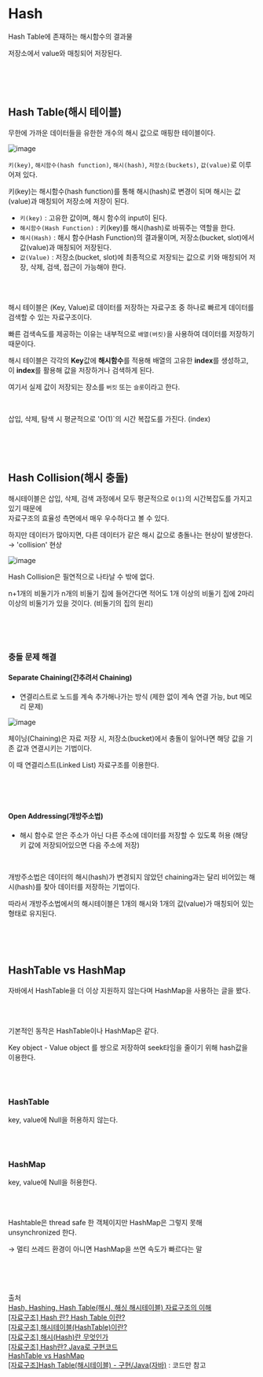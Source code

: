 # Hash
Hash Table에 존재하는 해시함수의 결과물

저장소에서 value와 매칭되어 저장된다.

<br><br><br>


## Hash Table(해시 테이블)
무한에 가까운 데이터들을 유한한 개수의 해시 값으로 매핑한 테이블이다.

![image](https://user-images.githubusercontent.com/74857364/199940481-a6042185-c958-4659-a010-7012bc478471.png)

`키(key)`, `해시함수(hash function)`, `해시(hash)`, `저장소(buckets)`, `값(value)`로 이루어져 있다.

키(key)는 해시함수(hash function)를 통해 해시(hash)로 변경이 되며 해시는 값(value)과 매칭되어 저장소에 저장이 된다.

- `키(key)` : 고유한 값이며, 해시 함수의 input이 된다.
- `해시함수(Hash Function)` : 키(key)를 해시(hash)로 바꿔주는 역할을 한다.
- `해시(Hash)` : 해시 함수(Hash Function)의 결과물이며, 저장소(bucket, slot)에서 값(value)과 매칭되어 저장된다.
- `값(Value)` : 저장소(bucket, slot)에 최종적으로 저장되는 값으로 키와 매칭되어 저장, 삭제, 검색, 접근이 가능해야 한다.


<br><br>         

해시 테이블은 (Key, Value)로 데이터를 저장하는 자료구조 중 하나로 빠르게 데이터를 검색할 수 있는 자료구조이다. 

빠른 검색속도를 제공하는 이유는 내부적으로 `배열(버킷)`을 사용하여 데이터를 저장하기 때문이다. 

해시 테이블은 각각의 **Key**값에 **해시함수**를 적용해 배열의 고유한 **index**를 생성하고, 이 **index**를 활용해 값을 저장하거나 검색하게 된다. 

여기서 실제 값이 저장되는 장소를 `버킷` 또는 `슬롯`이라고 한다.

<br>

삽입, 삭제, 탐색 시 평균적으로 'O(1)`의 시간 복잡도를 가진다. (index)         

<br><br><br>

## Hash Collision(해시 충돌)
해시테이블은 삽입, 삭제, 검색 과정에서 모두 평균적으로 `O(1)`의 시간복잡도를 가지고 있기 때문에            
자료구조의 효율성 측면에서 매우 우수하다고 볼 수 있다. 

하지만 데이터가 많아지면, 다른 데이터가 같은 해시 값으로 충돌나는 현상이 발생한다. → 'collision' 현상

![image](https://user-images.githubusercontent.com/74857364/199941829-f63b63b0-76fd-4468-90d8-b4f8dd97edf2.png)

Hash Collision은 필연적으로 나타날 수 밖에 없다. 

n+1개의 비둘기가 n개의 비둘기 집에 들어간다면 적어도 1개 이상의 비둘기 집에 2마리 이상의 비둘기가 있을 것이다. (비둘기의 집의 원리)

<br><br><br>

### 충돌 문제 해결                   
#### Separate Chaining(간추려서 Chaining) 
- 연결리스트로 노드를 계속 추가해나가는 방식 (제한 없이 계속 연결 가능, but 메모리 문제)

![image](https://user-images.githubusercontent.com/74857364/199942417-c336da7b-0007-4f88-bad4-0864541dc780.png)

체이닝(Chaining)은 자료 저장 시, 저장소(bucket)에서 충돌이 일어나면 해당 값을 기존 값과 연결시키는 기법이다.

이 때 연결리스트(Linked List) 자료구조를 이용한다. 

<br><br><br>

#### Open Addressing(개방주소법) 
- 해시 함수로 얻은 주소가 아닌 다른 주소에 데이터를 저장할 수 있도록 허용 (해당 키 값에 저장되어있으면 다음 주소에 저장)

<br>

개방주소법은 데이터의 해시(hash)가 변경되지 않았던 chaining과는 달리 비어있는 해시(hash)를 찾아 데이터를 저장하는 기법이다. 

따라서 개방주소법에서의 해시테이블은 1개의 해시와 1개의 값(value)가 매칭되어 있는 형태로 유지된다.

<br><br><br>

## HashTable vs HashMap
자바에서 HashTable을 더 이상 지원하지 않는다며 HashMap을 사용하는 글을 봤다.

<br><br>

기본적인 동작은 HashTable이나 HashMap은 같다.

Key object - Value object 를 쌍으로 저장하여 seek타임을 줄이기 위해 hash값을 이용한다.

<br><br>

### HashTable
key, value에 Null을 허용하지 않는다.

<br><br>

### HashMap
key, value에 Null을 허용한다.

<br><br>

Hashtable은 thread safe 한 객체이지만 HashMap은 그렇지 못해 unsynchronized 한다.

→ 멀티 쓰레드 환경이 아니면 HashMap을 쓰면 속도가 빠르다는 말

<br><br><br>

출처                
[Hash, Hashing, Hash Table(해시, 해싱 해시테이블) 자료구조의 이해](https://velog.io/@cyranocoding/Hash-Hashing-Hash-Table%ED%95%B4%EC%8B%9C-%ED%95%B4%EC%8B%B1-%ED%95%B4%EC%8B%9C%ED%85%8C%EC%9D%B4%EB%B8%94-%EC%9E%90%EB%A3%8C%EA%B5%AC%EC%A1%B0%EC%9D%98-%EC%9D%B4%ED%95%B4-6ijyonph6o)                 
[[자료구조] Hash 란? Hash Table 이란?](https://mintpsyco.tistory.com/8)                         
[[자료구조] 해시테이블(HashTable)이란?](https://mangkyu.tistory.com/102)                    
[[자료구조] 해시(Hash)란 무엇인가](https://ablue-1.tistory.com/68)                     
[[자료구조] Hash란? Java로 구현코드](https://bangu4.tistory.com/179)             
[HashTable vs HashMap](http://egloos.zum.com/pelican7/v/2583699)       
[[자료구조]Hash Table(해시테이블) - 구현/Java(자바)](https://m.blog.naver.com/jysaa5/221852453437) : 코드만 참고     
